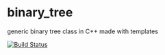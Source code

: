 # binary_tree
generic binary tree class in C++ made with templates

[![Build Status](https://travis-ci.org/amansourian/binary_tree.svg?branch=master)](https://travis-ci.org/amansourian/binary_tree)
